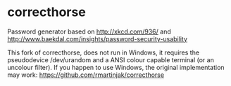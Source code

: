 correcthorse
============

Password generator based on http://xkcd.com/936/ and http://www.baekdal.com/insights/password-security-usability

This fork of correcthorse, does not run in Windows, it requires the pseudodevice /dev/urandom and a ANSI colour capable terminal (or an uncolour filter).
If you happen to use Windows, the original implementation may work: https://github.com/rmartinjak/correcthorse
